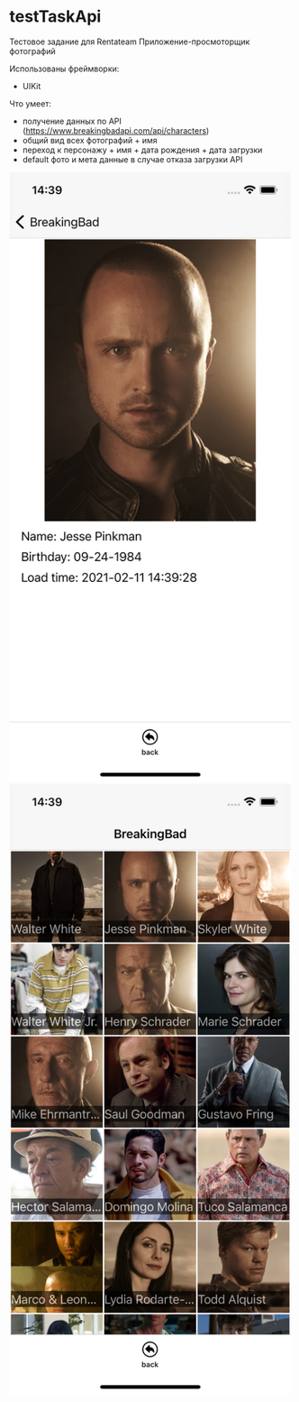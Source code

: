 # testTaskApi
Тестовое задание для Rentateam
Приложение-просмоторщик фотографий

Использованы фреймворки:
- UIKit

Что умеет:
- получение данных по API (https://www.breakingbadapi.com/api/characters)
- общий вид всех фотографий + имя 
- переход к персонажу + имя + дата рождения + дата загрузки 
- default фото и мета данные в случае отказа загрузки API

<img src="https://github.com/nelermont/testTaskApi/blob/main/testAppBeta/Simulator%20Screen%20Shot%20-%20iPhone%2012%20-%202021-02-11%20at%2014.39.30.png" width="500" />
<img src="https://github.com/nelermont/testTaskApi/blob/main/testAppBeta/Simulator%20Screen%20Shot%20-%20iPhone%2012%20-%202021-02-11%20at%2014.39.25.png" width="500" />

